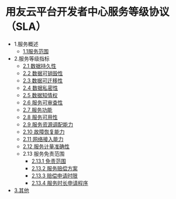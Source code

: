 # 用友云平台开发者中心服务等级协议（SLA）

- 1.服务概述
  - [1.1服务范围](articles/cplatform/1-/service-range.md)
- 2.服务等级指标
  - [2.1 数据持久性](articles/cplatform/2-/2-1.md)
  - [2.2 数据可销毁性](articles/cplatform/2-/2-2.md)
  - [2.3 数据可迁移性](articles/cplatform/2-/2-3.md)
  - [2.4 数据私密性](articles/cplatform/2-/2-4.md)
  - [2.5 数据知情权](articles/cplatform/2-/2-5.md)
  - [2.6 服务可审查性](articles/cplatform/2-/2-6.md)
  - [2.7 服务功能](articles/cplatform/2-/2-7.md)
  - [2.8 服务可用性](articles/cplatform/2-/2-8.md)
  - [2.9 服务资源调配能力](articles/cplatform/2-/2-9.md)
  - [2.10 故障恢复能力](articles/cplatform/2-/2-10.md)
  - [2.11 网络接入能力](articles/cplatform/2-/2-11.md)
  - [2.12 服务计量准确性](articles/cplatform/2-/2-12.md)
  - 2.13 服务免责范围
    - [2.13.1 免责范围](articles/cplatform/2-/2-13-1.md)
    - [2.13.2 服务赔偿方案](articles/cplatform/2-/2-13-2.md)
    - [2.13.3 赔偿申请时限](articles/cplatform/2-/2-13-3.md)
    - [2.13.4 服务时长申请程序](articles/cplatform/2-/2-13-4.md)
- [3.其他](articles/cplatform/3-/other.md)
